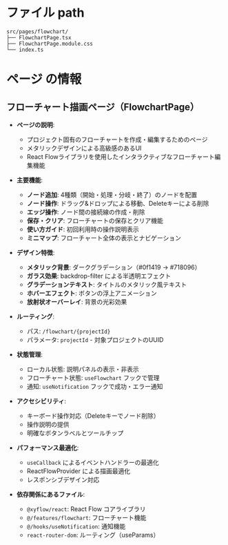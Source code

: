 # ファイル path

```
src/pages/flowchart/
├── FlowchartPage.tsx
├── FlowchartPage.module.css
└── index.ts
```

# ページ の情報

## フローチャート描画ページ（FlowchartPage）

- **ページの説明**:
  - プロジェクト固有のフローチャートを作成・編集するためのページ
  - メタリックデザインによる高級感のあるUI
  - React Flowライブラリを使用したインタラクティブなフローチャート編集機能

- **主要機能**:
  - **ノード追加**: 4種類（開始・処理・分岐・終了）のノードを配置
  - **ノード操作**: ドラッグ&ドロップによる移動、Deleteキーによる削除
  - **エッジ操作**: ノード間の接続線の作成・削除
  - **保存・クリア**: フローチャートの保存とクリア機能
  - **使い方ガイド**: 初回利用時の操作説明表示
  - **ミニマップ**: フローチャート全体の表示とナビゲーション

- **デザイン特徴**:
  - **メタリック背景**: ダークグラデーション（#0f1419 → #718096）
  - **ガラス効果**: backdrop-filter による半透明エフェクト
  - **グラデーションテキスト**: タイトルのメタリック風テキスト
  - **ホバーエフェクト**: ボタンの浮上アニメーション
  - **放射状オーバーレイ**: 背景の光彩効果

- **ルーティング**:
  - パス: `/flowchart/{projectId}`
  - パラメータ: `projectId` - 対象プロジェクトのUUID

- **状態管理**:
  - ローカル状態: 説明パネルの表示・非表示
  - フローチャート状態: `useFlowchart` フックで管理
  - 通知: `useNotification` フックで成功・エラー通知

- **アクセシビリティ**:
  - キーボード操作対応（Deleteキーでノード削除）
  - 操作説明の提供
  - 明確なボタンラベルとツールチップ

- **パフォーマンス最適化**:
  - `useCallback` によるイベントハンドラーの最適化
  - ReactFlowProvider による描画最適化
  - レスポンシブデザイン対応

- **依存関係にあるファイル**:
  - `@xyflow/react`: React Flow コアライブラリ
  - `@/features/flowchart`: フローチャート機能
  - `@/hooks/useNotification`: 通知機能
  - `react-router-dom`: ルーティング（useParams）
